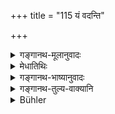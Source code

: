 +++
title = "115 यं वदन्ति"

+++

<details><summary>गङ्गानथ-मूलानुवादः</summary>

When ignorant men, partaking of the quality of ‘Tamas,’ declare a certain act as right, without knowing what ‘right’ means,—the sin of that act falls hundred-fold upon those who propound it.—(115)
</details>

<details><summary>मेधातिथिः</summary>

वक्तॄणाम् अविदुषां दोषकथनम् ॥ १२.११५ ॥
</details>

<details><summary>गङ्गानथ-भाष्यानुवादः</summary>

This describes the evil effects befalling those ignorant men who go about propounding the law.—(115)
</details>

<details><summary>गङ्गानथ-तुल्य-वाक्यानि</summary>

*Baudhāyana* (1.1.11).—‘That sin which dunces, perplexed by ignorance
and unacquainted with the sacred Law, declare to be Dharma, falls, increased a hundredfold, on those who propound it.’

*Vaśiṣṭha* (3.6).—(Same as above.)

*Parāśara* (8.13).—(Same as Manu.)
</details>

<details><summary>Bühler</summary>

115	The sin of him whom dunces, incarnations of Darkness, and unacquainted with the law, instruct (in his duty), falls, increased a hundredfold, on those who propound it.
</details>
